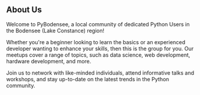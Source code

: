 ## About Us

Welcome to PyBodensee, a local community of dedicated Python Users in the Bodensee (Lake Constance) region!

Whether you're a beginner looking to learn the basics or an experienced developer wanting to enhance your skills, then this is the group for you. Our meetups cover a range of topics, such as data science, web development, hardware development, and more.

Join us to network with like-minded individuals, attend informative talks and workshops, and stay up-to-date on the latest trends in the Python community.